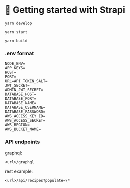 # 🚀 Getting started with Strapi

```
yarn develop

yarn start

yarn build
```

### .env format

```
NODE_ENV=
APP_KEYS=
HOST=
PORT=
URL=API_TOKEN_SALT=
JWT_SECRET=
ADMIN_JWT_SECRET=
DATABASE_HOST=
DATABASE_PORT=
DATABASE_NAME=
DATABASE_USERNAME=
DATABASE_PASSWORD=
AWS_ACCESS_KEY_ID=
AWS_ACCESS_SECRET=
AWS_REGION=
AWS_BUCKET_NAME=
```

### API endpoints

graphql:

`<url>/graphql`

rest example:

`<url>/api/recipes?populate=\*`
